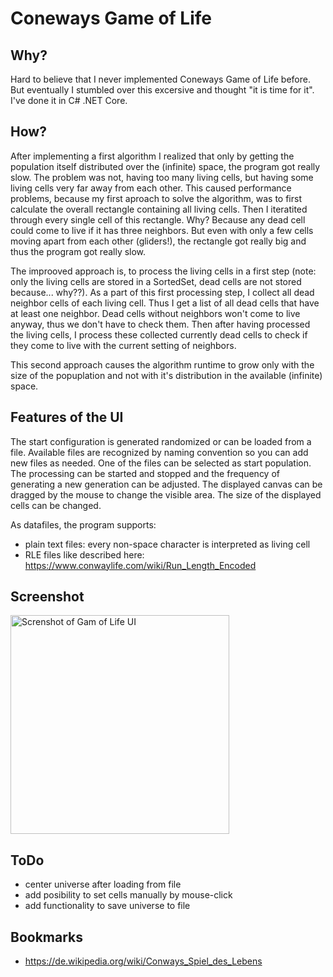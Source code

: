 # Coneways Game of Life

## Why?

Hard to believe that I never implemented Coneways Game of Life before. But eventually I stumbled over this excersive and thought "it is time for it". I've done it in C# .NET Core.

## How?

After implementing a first algorithm I realized that only by getting the population itself distributed over the (infinite) space, the program got really slow. The problem was not, having too many living cells, but having some living cells very far away from each other. This caused performance problems, because my first aproach to solve the algorithm, was to first calculate the overall rectangle containing all living cells. Then I iteratited through every single cell of this rectangle. Why? Because any dead cell could come to live if it has three neighbors. But even with only a few cells moving apart from each other (gliders!), the rectangle got really big and thus the program got really slow.

The improoved approach is, to process the living cells in a first step (note: only the living cells are stored in a SortedSet, dead cells are not stored because... why??). As a part of this first processing step, I collect all dead neighbor cells of each living cell. Thus I get a list of all dead cells that have at least one neighbor. Dead cells without neighbors won't come to live anyway, thus we don't have to check them. Then after having processed the living cells, I process these collected currently dead cells to check if they come to live with the current setting of neighbors. 

This second approach causes the algorithm runtime to grow only with the size of the popuplation and not with it's distribution in the available (infinite) space.

## Features of the UI

The start configuration is generated randomized or can be loaded from a file. Available files are recognized by naming convention so you can add new files as needed. One of the files can be selected as start population. The processing can be started and stopped and the frequency of generating a new generation can be adjusted. The displayed canvas can be dragged by the mouse to change the visible area. The size of the displayed cells can be changed.

As datafiles, the program supports:

- plain text files: every non-space character is interpreted as living cell
- RLE files like described here: https://www.conwaylife.com/wiki/Run_Length_Encoded 

## Screenshot

<img alt="Screnshot of Gam of Life UI" src="https://github.com/ulfk/game-of-life/blob/main/screenshot.png" width="350px"/>

## ToDo

- center universe after loading from file
- add posibility to set cells manually by mouse-click
- add functionality to save universe to file

## Bookmarks

- https://de.wikipedia.org/wiki/Conways_Spiel_des_Lebens

